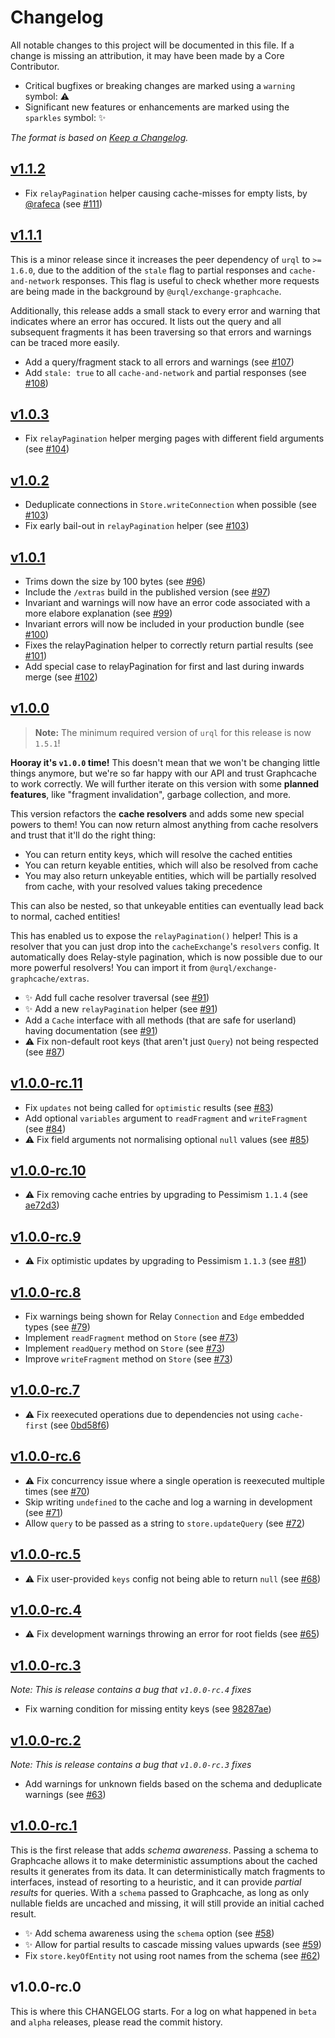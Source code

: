 # Changelog

All notable changes to this project will be documented in this file.
If a change is missing an attribution, it may have been made by a Core Contributor.

- Critical bugfixes or breaking changes are marked using a `warning` symbol: ⚠️
- Significant new features or enhancements are marked using the `sparkles` symbol: ✨

_The format is based on [Keep a Changelog](http://keepachangelog.com/)._

## [v1.1.2](https://github.com/FormidableLabs/urql-exchange-graphcache/compare/v1.1.1...v1.1.2)

- Fix `relayPagination` helper causing cache-misses for empty lists, by [@rafeca](https://github.com/rafeca) (see [#111](https://github.com/FormidableLabs/urql-exchange-graphcache/pull/111))

## [v1.1.1](https://github.com/FormidableLabs/urql-exchange-graphcache/compare/v1.0.3...v1.1.1)

This is a minor release since it increases the peer dependency of `urql` to `>= 1.6.0`, due to the addition
of the `stale` flag to partial responses and `cache-and-network` responses. This flag is useful to check
whether more requests are being made in the background by `@urql/exchange-graphcache`.

Additionally, this release adds a small stack to every error and warning that indicates where an
error has occured. It lists out the query and all subsequent fragments it has been traversing
so that errors and warnings can be traced more easily.

- Add a query/fragment stack to all errors and warnings (see [#107](https://github.com/FormidableLabs/urql-exchange-graphcache/pull/107))
- Add `stale: true` to all `cache-and-network` and partial responses (see [#108](https://github.com/FormidableLabs/urql-exchange-graphcache/pull/108))

## [v1.0.3](https://github.com/FormidableLabs/urql-exchange-graphcache/compare/v1.0.2...v1.0.3)

- Fix `relayPagination` helper merging pages with different field arguments (see [#104](https://github.com/FormidableLabs/urql-exchange-graphcache/pull/104))

## [v1.0.2](https://github.com/FormidableLabs/urql-exchange-graphcache/compare/v1.0.1...v1.0.2)

- Deduplicate connections in `Store.writeConnection` when possible (see [#103](https://github.com/FormidableLabs/urql-exchange-graphcache/pull/103))
- Fix early bail-out in `relayPagination` helper (see [#103](https://github.com/FormidableLabs/urql-exchange-graphcache/pull/103))

## [v1.0.1](https://github.com/FormidableLabs/urql-exchange-graphcache/compare/v1.0.0...v1.0.1)

- Trims down the size by 100 bytes (see [#96](https://github.com/FormidableLabs/urql-exchange-graphcache/pull/96))
- Include the `/extras` build in the published version (see [#97](https://github.com/FormidableLabs/urql-exchange-graphcache/pull/97))
- Invariant and warnings will now have an error code associated with a more elabore explanation (see [#99](https://github.com/FormidableLabs/urql-exchange-graphcache/pull/99))
- Invariant errors will now be included in your production bundle (see [#100](https://github.com/FormidableLabs/urql-exchange-graphcache/pull/100))
- Fixes the relayPagination helper to correctly return partial results (see [#101](https://github.com/FormidableLabs/urql-exchange-graphcache/pull/101))
- Add special case to relayPagination for first and last during inwards merge (see [#102](https://github.com/FormidableLabs/urql-exchange-graphcache/pull/102))

## [v1.0.0](https://github.com/FormidableLabs/urql-exchange-graphcache/compare/v1.0.0-rc.11...v1.0.0)

> **Note:** The minimum required version of `urql` for this release is now `1.5.1`!

**Hooray it's `v1.0.0` time!** This doesn't mean that we won't be changing little things anymore, but we're so far happy with our API and trust Graphcache to work correctly. We will further iterate on this version with some **planned features**, like "fragment invalidation", garbage collection, and more.

This version refactors the **cache resolvers** and adds some new special powers to them! You can now return almost anything from cache resolvers and trust that it'll do the right thing:

- You can return entity keys, which will resolve the cached entities
- You can return keyable entities, which will also be resolved from cache
- You may also return unkeyable entities, which will be partially resolved from cache, with your resolved values taking precedence

This can also be nested, so that unkeyable entities can eventually lead back to normal, cached entities!

This has enabled us to expose the `relayPagination()` helper! This is a resolver that you can just drop into the `cacheExchange`'s `resolvers` config. It automatically does Relay-style pagination, which is now possible due to our more powerful resolvers! You can import it from `@urql/exchange-graphcache/extras`.

- ✨ Add full cache resolver traversal (see [#91](https://github.com/FormidableLabs/urql-exchange-graphcache/pull/91))
- ✨ Add a new `relayPagination` helper (see [#91](https://github.com/FormidableLabs/urql-exchange-graphcache/pull/91))
- Add a `Cache` interface with all methods (that are safe for userland) having documentation (see [#91](https://github.com/FormidableLabs/urql-exchange-graphcache/pull/91))
- ⚠ Fix non-default root keys (that aren't just `Query`) not being respected (see [#87](https://github.com/FormidableLabs/urql-exchange-graphcache/pull/87))

## [v1.0.0-rc.11](https://github.com/FormidableLabs/urql-exchange-graphcache/compare/v1.0.0-rc.10...v1.0.0-rc.11)

- Fix `updates` not being called for `optimistic` results (see [#83](https://github.com/FormidableLabs/urql-exchange-graphcache/pull/83))
- Add optional `variables` argument to `readFragment` and `writeFragment` (see [#84](https://github.com/FormidableLabs/urql-exchange-graphcache/pull/84))
- ⚠ Fix field arguments not normalising optional `null` values (see [#85](https://github.com/FormidableLabs/urql-exchange-graphcache/pull/85))

## [v1.0.0-rc.10](https://github.com/FormidableLabs/urql-exchange-graphcache/compare/v1.0.0-rc.9...v1.0.0-rc.10)

- ⚠ Fix removing cache entries by upgrading to Pessimism `1.1.4` (see [ae72d3](https://github.com/FormidableLabs/urql-exchange-graphcache/commit/ae72d3b1c8b3e5965e122d5509eb561f68579474))

## [v1.0.0-rc.9](https://github.com/FormidableLabs/urql-exchange-graphcache/compare/v1.0.0-rc.8...v1.0.0-rc.9)

- ⚠ Fix optimistic updates by upgrading to Pessimism `1.1.3` (see [#81](https://github.com/FormidableLabs/urql-exchange-graphcache/pull/81))

## [v1.0.0-rc.8](https://github.com/FormidableLabs/urql-exchange-graphcache/compare/v1.0.0-rc.7...v1.0.0-rc.8)

- Fix warnings being shown for Relay `Connection` and `Edge` embedded types (see [#79](https://github.com/FormidableLabs/urql-exchange-graphcache/pull/79))
- Implement `readFragment` method on `Store` (see [#73](https://github.com/FormidableLabs/urql-exchange-graphcache/pull/73))
- Implement `readQuery` method on `Store` (see [#73](https://github.com/FormidableLabs/urql-exchange-graphcache/pull/73))
- Improve `writeFragment` method on `Store` (see [#73](https://github.com/FormidableLabs/urql-exchange-graphcache/pull/73))

## [v1.0.0-rc.7](https://github.com/FormidableLabs/urql-exchange-graphcache/compare/v1.0.0-rc.6...v1.0.0-rc.7)

- ⚠ Fix reexecuted operations due to dependencies not using `cache-first` (see [0bd58f6](https://github.com/FormidableLabs/urql-exchange-graphcache/commit/0bd58f6))

## [v1.0.0-rc.6](https://github.com/FormidableLabs/urql-exchange-graphcache/compare/v1.0.0-rc.5...v1.0.0-rc.6)

- ⚠ Fix concurrency issue where a single operation is reexecuted multiple times (see [#70](https://github.com/FormidableLabs/urql-exchange-graphcache/pull/70))
- Skip writing `undefined` to the cache and log a warning in development (see [#71](https://github.com/FormidableLabs/urql-exchange-graphcache/pull/71))
- Allow `query` to be passed as a string to `store.updateQuery` (see [#72](https://github.com/FormidableLabs/urql-exchange-graphcache/pull/72))

## [v1.0.0-rc.5](https://github.com/FormidableLabs/urql-exchange-graphcache/compare/v1.0.0-rc.4...v1.0.0-rc.5)

- ⚠ Fix user-provided `keys` config not being able to return `null` (see [#68](https://github.com/FormidableLabs/urql-exchange-graphcache/pull/68))

## [v1.0.0-rc.4](https://github.com/FormidableLabs/urql-exchange-graphcache/compare/v1.0.0-rc.3...v1.0.0-rc.4)

- ⚠ Fix development warnings throwing an error for root fields (see [#65](https://github.com/FormidableLabs/urql-exchange-graphcache/pull/65))

## [v1.0.0-rc.3](https://github.com/FormidableLabs/urql-exchange-graphcache/compare/v1.0.0-rc.2...v1.0.0-rc.3)

_Note: This is release contains a bug that `v1.0.0-rc.4` fixes_

- Fix warning condition for missing entity keys (see [98287ae](https://github.com/FormidableLabs/urql-exchange-graphcache/commit/98287ae))

## [v1.0.0-rc.2](https://github.com/FormidableLabs/urql-exchange-graphcache/compare/v1.0.0-rc.1...v1.0.0-rc.2)

_Note: This is release contains a bug that `v1.0.0-rc.3` fixes_

- Add warnings for unknown fields based on the schema and deduplicate warnings (see [#63](https://github.com/FormidableLabs/urql-exchange-graphcache/pull/63))

## [v1.0.0-rc.1](https://github.com/FormidableLabs/urql-exchange-graphcache/compare/v1.0.0-rc.0...v1.0.0-rc.1)

This is the first release that adds _schema awareness_. Passing a schema to Graphcache allows it to make deterministic
assumptions about the cached results it generates from its data. It can deterministically match fragments to interfaces,
instead of resorting to a heuristic, and it can provide _partial results_ for queries. With a `schema` passed to Graphcache,
as long as only nullable fields are uncached and missing, it will still provide an initial cached result.

- ✨ Add schema awareness using the `schema` option (see [#58](https://github.com/FormidableLabs/urql-exchange-graphcache/pull/58))
- ✨ Allow for partial results to cascade missing values upwards (see [#59](https://github.com/FormidableLabs/urql-exchange-graphcache/pull/59))
- Fix `store.keyOfEntity` not using root names from the schema (see [#62](https://github.com/FormidableLabs/urql-exchange-graphcache/pull/62))

## v1.0.0-rc.0

This is where this CHANGELOG starts.
For a log on what happened in `beta` and `alpha` releases, please read the commit history.
